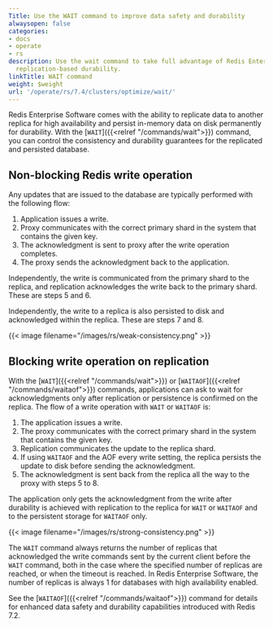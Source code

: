 ```yaml
---
Title: Use the WAIT command to improve data safety and durability
alwaysopen: false
categories:
- docs
- operate
- rs
description: Use the wait command to take full advantage of Redis Enterprise Software's
  replication-based durability.
linkTitle: WAIT command
weight: $weight
url: '/operate/rs/7.4/clusters/optimize/wait/'
---
```

Redis Enterprise Software comes with the ability to replicate data
to another replica for high availability and persist in-memory data on
disk permanently for durability. With the [`WAIT`]({{<relref "/commands/wait">}}) command, you can
control the consistency and durability guarantees for the replicated and
persisted database.

## Non-blocking Redis write operation

Any updates that are issued to the database are typically performed with the following flow:

1. Application issues a write.
1. Proxy communicates with the correct primary shard in the system that contains the given key.
1. The acknowledgment is sent to proxy after the write operation completes.
1. The proxy sends the acknowledgment back to the application.

Independently, the write is communicated from the primary shard to the replica, and
replication acknowledges the write back to the primary shard. These are steps 5 and 6.

Independently, the write to a replica is also persisted to disk and
acknowledged within the replica. These are steps 7 and 8.

{{< image filename="/images/rs/weak-consistency.png" >}}

## Blocking write operation on replication

With the [`WAIT`]({{<relref "/commands/wait">}}) or [`WAITAOF`]({{<relref "/commands/waitaof">}}) commands, applications can ask to wait for
acknowledgments only after replication or persistence is confirmed on
the replica. The flow of a write operation with `WAIT` or `WAITAOF` is:

1. The application issues a write.
1. The proxy communicates with the correct primary shard in the system that contains the given key.
1. Replication communicates the update to the replica shard.
1. If using `WAITAOF` and the AOF every write setting, the replica persists the update to disk before sending the acknowledgment.
1. The acknowledgment is sent back from the replica all the way to the proxy with steps 5 to 8.

The application only gets the acknowledgment from the write after durability is achieved with replication to the replica for `WAIT` or `WAITAOF` and to the persistent storage for `WAITAOF` only.

{{< image filename="/images/rs/strong-consistency.png" >}}

The `WAIT` command always returns the number of replicas that acknowledged the write commands sent by the current client before the `WAIT` command, both in the case where the specified number of replicas are reached, or when the timeout is reached. In Redis Enterprise Software, the number of replicas is always 1 for databases with high availability enabled.

See the [`WAITAOF`]({{<relref "/commands/waitaof">}}) command for details for enhanced data safety and durability capabilities introduced with Redis 7.2.
